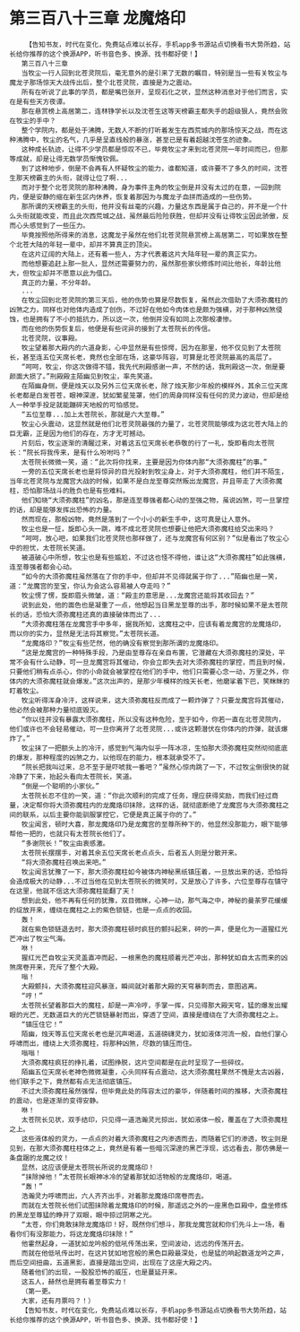 # 第三百八十三章 龙魔烙印
        【告知书友，时代在变化，免费站点难以长存，手机app多书源站点切换看书大势所趋，站长给你推荐的这个换源APP，听书音色多、换源、找书都好使！】
       第三百八十三章
       当牧尘一行人回到北苍灵院后，毫无意外的是引来了无数的瞩目，特别是当一些有关牧尘与魔龙子那场惊天大战传出后，整个北苍灵院，直接是为之震动。
       所有在听说了此事的学员，都是嘴巴张开，呈现石化之状，显然这种消息对于他们而言，实在是有些天方夜谭。
       那在悬赏榜上高居第二，连林铮学长以及沈苍生这等天榜霸主都失手的超级狠人，竟然会败在牧尘的手中？
       整个学院内，都是处于沸腾，无数人不断的打听着发生在西荒城内的那场惊天之战，而在这种沸腾中，牧尘的名气，几乎是呈直线般的暴涨，甚至已是有着超越沈苍生的迹象。
       这种成长轨迹，让得不少学员都是惊叹不已，毕竟牧尘才来到北苍灵院一年时间而已，但那等成就，却是让得无数学员惭愧钦佩。
       到了这种地步，倒是不会再有人怀疑牧尘的能力，谁都知道，或许要不了多久的时间，沈苍生那天榜霸主的头衔，就得让位了啊...
       而对于整个北苍灵院的那种沸腾，身为事件主角的牧尘倒是并没有太过的在意，一回到院内，便是安静的缩在新生区内休养，恢复着那因为与魔龙子血拼而造成的一些伤势。
       那所谓的天榜霸主的头衔，他并没有丝毫的兴趣，力量这东西是属于自己的，并不是一个什么头衔就能改变，而且此次西荒城之战，虽然最后险险获胜，但却并没有让得牧尘因此骄傲，反而心头感觉到了一些压力。
       毕竟按照他所得来的消息，这魔龙子虽然在他们北苍灵院悬赏榜上高居第二，可如果放在整个北苍大陆的年轻一辈中，却并不算真正的顶尖。
       在这片辽阔的大陆上，还有着一些人，方才代表着这片大陆年轻一辈的真正实力。
       而他想要追赶上那一批人，显然还需要努力的，虽然那些家伙修炼时间比他长，年龄比他大，但牧尘却并不愿意以此为借口。
       真正的力量，不分年龄。
       ...
       在牧尘回到北苍灵院的第三天后，他的伤势也算是尽数恢复，虽然此次借助了大须弥魔柱的凶煞之力，同样也对他体内造成了创伤，不过好在他如今肉体也是颇为强横，对于那种凶煞侵蚀，也是拥有了不小的抵抗力，所以这一次，他倒并没有如同上次那般凄惨。
       而在他的伤势恢复后，他便是有些诧异的接到了太苍院长的传信。
       北苍灵院，议事殿。
       牧尘望着那大殿内的六道身影，心中显然是有些惊愕，因为在那里，他不仅见到了太苍院长，甚至连五位天席长老，竟然也全部在场，这豪华阵容，可算是北苍灵院最高的高层了。
       “呵呵，牧尘，你这次做得不错，我先代刑殿感谢一声，不然的话，我刑殿这一次，倒是要颜面大损了。”刑殿殿主陌幽见到牧尘，率先笑道。
       在陌幽身侧，便是烛天以及另外三位天席长老，除了烛天那少年般的模样外，其余三位天席长老都是白发苍苍，眼神深邃，犹如繁星笼罩，他们的周身同样没有任何的灵力波动，但却是给人一种举手投足就能蹦碎天地般的可怕感觉。
       “五位至尊...加上太苍院长，那就是六大至尊。”
       牧尘心头震动，这显然就是他们北苍灵院最强的力量了，北苍灵院能够成为这北苍大陆上的巨无霸，正是因为他们的存在，方才无可撼动。
       片刻后，牧尘逐渐的清醒过来，对着这五位天席长老恭敬的行了一礼，旋即看向太苍院长：“院长将我传来，是有什么吩咐吗？”
       太苍院长微微一笑，道：“此次将你找来，主要是因为你体内那“大须弥魔柱”的事。”
       一旁的五位天席长老也是将惊异的目光投射到牧尘身上，对于大须弥魔柱，他们并不陌生，当年北苍灵院与龙魔宫大战的时候，如果不是白龙至尊突然叛出龙魔宫，并且带走了大须弥魔柱，恐怕那场战斗的胜负也是有些难料。
       他们知晓“大须弥魔柱”的凶名，那是连至尊强者都心动的至强之物，虽说凶煞，可一旦掌控的话，却是能够发挥出恐怖的力量。
       然而现在，那般凶物，竟然是落到了一个小小的新生手中，这可真是让人意外。
       牧尘也是一怔，旋即心头一跳，难不成北苍灵院也想要让他把大须弥魔柱给交出来吗？
       “呵呵，放心吧，如果我们北苍灵院也那样做了，还与龙魔宫有何区别？”似是看出了牧尘心中的担忧，太苍院长笑道。
       被道破心中所想，牧尘也是有些尴尬，不过这也怪不得他，谁让这“大须弥魔柱”如此强横，连至尊强者都会心动。
       “如今的大须弥魔柱虽然落在了你的手中，但却并不见得就属于你了...”陌幽也是一笑，道：“龙魔宫的至宝，你认为会这么容易被人夺走吗？”
       牧尘愣了愣，旋即眉头微皱，道：“殿主的意思是...龙魔宫还能将其收回去？”
       说到此处，他的面色也是凝重了一点，他想起当日黑龙至尊的出手，那时候如果不是太苍院长的话，恐怕大须弥魔柱还真的直接破体而出了...
       “大须弥魔柱落在龙魔宫手中多年，据我所知，这魔柱之中，应该有着龙魔宫的龙魔烙印，而以你的实力，显然是无法将其察觉。”太苍院长道。
       “龙魔烙印？”牧尘有些茫然，他的确没有察觉到那所谓的龙魔烙印。
       “这是龙魔宫的一种特殊手段，乃是由至尊存在亲自布置，它潜藏在大须弥魔柱的深处，平常不会有什么动静，可一旦龙魔宫将其催动，你会立即失去对大须弥魔柱的掌控，而且到时候，只要他们稍有点杀心，你的小命就会被掌控在他们的手中，他们只需要心念一动，万里之外，你体内的大须弥魔柱就会爆发。”这次出声的，是那少年模样的烛天长老，他磨挲着下巴，笑眯眯的盯着牧尘。
       牧尘听得浑身冷汗，这样说来，这大须弥魔柱反而成了一颗炸弹了？只要龙魔宫将其催动，他必然会被那种力量彻底毁灭。
       “你以往并没有暴露大须弥魔柱，所以没有这种危险，至于如今，你若一直在北苍灵院内，他们或许也不会轻易催动，可一旦你离开了北苍灵院...或许这颗潜伏在你体内的炸弹，就该爆炸了。”
       牧尘抹了一把额头上的冷汗，感觉到气海内似乎一阵冰凉，生怕那大须弥魔柱突然彻彻底底的爆发，那种程度的凶煞之力，以他现在的能力，根本就承受不了。
       “院长把我叫过来，总不至于是吓唬我一番吧？”虽然心惊肉跳了一下，不过牧尘倒很快的就冷静了下来，抬起头看向太苍院长，笑道。
       “倒是一个聪明的小家伙。”
       太苍院长忍不住的一笑，道：“你此次顺利的完成了任务，理应获得奖励，而我们经过商量，决定帮你将大须弥魔柱内的龙魔烙印抹除，这样的话，就彻底断绝了龙魔宫与大须弥魔柱之间的联系，以后主要你能驯服掌控它，它便是真正属于你的了。”
       牧尘闻言，顿时大喜，那龙魔烙印乃是龙魔宫的至尊所种下的，他显然没那能力，眼下能够帮他一把的，也就只有太苍院长他们了。
       “多谢院长！”牧尘由衷感激。
       太苍院长摆摆手，对着其余五位天席长老点点头，后者五人则是分散开来。
       “将大须弥魔柱召唤出来吧。”
       牧尘闻言犹豫了一下，那大须弥魔柱如今被体内神秘黑纸镇压着，一旦放出来的话，恐怕将会造成极大的动静...不过当他在见到太苍院长的微笑时，又是放心了许多，六位至尊存在镇守在这里，他就不信这大须弥魔柱能翻了天！
       想到此处，他不再有任何的犹豫，双目微眯，心神一动，那气海之中，神秘的曼荼罗花缓缓的绽放开来，缠绕在魔柱之上的紫色锁链，也是一点点的收回。
       轰！
       就在紫色锁链退去时，那大须弥魔柱顿时疯狂的颤抖起来，砰的一声，便是化为一道猩红光芒冲出了牧尘气海。
       咻！
       猩红光芒自牧尘天灵盖直冲而起，一根黑色的魔柱顺着光芒冲出，那种犹如自太古而来的凶煞席卷开来，充斥了整个大殿。
       嗡！
       大殿颤抖，大须弥魔柱迎风暴涨，瞬间就对着那大殿的天穹暴刺而去，意图逃离。
       “哼！”
       太苍院长望着那巨大的魔柱，却是一声冷哼，手掌一挥，只见得那大殿天穹，猛的爆发出耀眼的光芒，无数道巨大的光芒锁链暴射而出，穿透了空间，直接是缠绕在了大须弥魔柱之上。
       “镇压住它！”
       陌幽，烛天等五位天席长老也是沉声喝道，五道磅礴灵力，犹如液体河流一般，自他们掌心呼啸而出，缠绕上大须弥魔柱，将那种凶煞，尽数的镇压而住。
       嗡嗡！
       大须弥魔柱疯狂的挣扎着，试图挣脱，这片空间都是在此时呈现了一些碎纹。
       陌幽五位天席长老神色微微凝重，心头同样有点震动，这大须弥魔柱果然不愧是太古凶器，他们联手之下，竟然都有点无法彻底镇压。
       不过大须弥魔柱虽然强悍，但毕竟此处的阵容太过的豪华，伴随着时间的推移，大须弥魔柱的震动，也是逐渐的变得安静。
       咻！
       太苍院长见状，双手结印，只见得一道浩瀚灵光掠出，犹如液体一般，覆盖在了大须弥魔柱之上。
       这些液体般的灵力，一点点的对着大须弥魔柱之内渗透而去，而随着它们的渗透，牧尘则是见到，在那大须弥魔柱柱体之上，竟然是有着一些暗沉深邃的黑芒浮现，远远看去，那仿佛是一条盘踞的龙魔之纹！
       显然，这应该便是太苍院长所说的龙魔烙印！
       “抹除掉他！”太苍院长眼神冰冷的望着那犹如活物般的龙魔烙印，喝道。
       “轰！”
       浩瀚灵力呼啸而出，六人齐齐出手，对着那龙魔烙印席卷而去。
       而就在太苍院长他们试图抹除着龙魔烙印的时候，那遥远之外的一座黑色巨殿中，盘坐修炼的黑龙至尊猛的睁开了双眼，眼中掠过阴寒之光。
       “太苍，你们竟敢抹除龙魔烙印！好，既然你们想斗，那我龙魔宫就和你们先斗上一场，看看你们有没那能力，将这龙魔烙印抹除！”
       他霍然起身，一道犹如龙吟般的低吼传荡出来，空间波动，远远的传荡开去。
       而就在他低吼传出时，在这片犹如地宫般的黑色巨殿最深处，也是猛的响起数道龙吟之声，而后空间扭曲，五道黑影，直接是踏出空间，出现在了这座大殿之内。
       随着他们的出现，一股股恐怖的威压，也是蔓延开来。
       这五人，赫然也是拥有着至尊实力！
       （第一更。
       大家，还有月票吗？！）
       【告知书友，时代在变化，免费站点难以长存，手机app多书源站点切换看书大势所趋，站长给你推荐的这个换源APP，听书音色多、换源、找书都好使！】